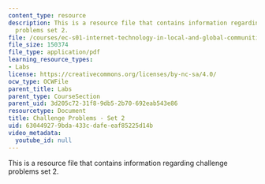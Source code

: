 ```yaml
---
content_type: resource
description: This is a resource file that contains information regarding challenge
  problems set 2.
file: /courses/ec-s01-internet-technology-in-local-and-global-communities-spring-2005-summer-2005/630449279bda433cdafeeaf85225d14b_MITEC_S01S05_chal_prob2.pdf
file_size: 150374
file_type: application/pdf
learning_resource_types:
- Labs
license: https://creativecommons.org/licenses/by-nc-sa/4.0/
ocw_type: OCWFile
parent_title: Labs
parent_type: CourseSection
parent_uid: 3d205c72-31f8-9db5-2b70-692eab543e86
resourcetype: Document
title: Challenge Problems - Set 2
uid: 63044927-9bda-433c-dafe-eaf85225d14b
video_metadata:
  youtube_id: null
---
```

This is a resource file that contains information regarding challenge problems set 2.